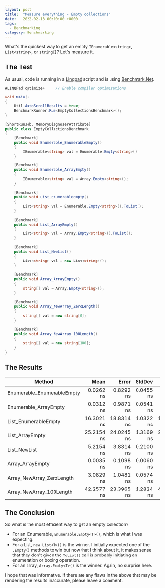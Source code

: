 ```yaml
---
layout: post
title:  "Measure everything - Empty collections"
date:   2022-02-13 00:00:00 +0000
tags:
  - Benchmarking
category: Benchmarking
---
```


What's the quickest way to get an empty `IEnumerable<string>`, `List<string>`, or `string[]`? Let's measure it.

## The Test

As usual, code is running in a [Linqpad](https://www.linqpad.net/) script and is using [Benchmark.Net](https://github.com/dotnet/BenchmarkDotNet).

```csharp
#LINQPad optimize+     // Enable compiler optimizations

void Main()
{
	Util.AutoScrollResults = true;
	BenchmarkRunner.Run<EmptyCollectionsBenchmark>();
}

[ShortRunJob, MemoryDiagnoserAttribute]
public class EmptyCollectionsBenchmark 
{
	[Benchmark]
	public void Enumerable_EnumerableEmpty()
	{
		IEnumerable<string> val = Enumerable.Empty<string>();
	}

	[Benchmark]
	public void Enumerable_ArrayEmpty()
	{
		IEnumerable<string> val = Array.Empty<string>();
	}
	
	[Benchmark]
	public void List_EnumerableEmpty()
	{
		List<string> val = Enumerable.Empty<string>().ToList();
	}

	[Benchmark]
	public void List_ArrayEmpty()
	{
		List<string> val = Array.Empty<string>().ToList();
	}

	[Benchmark]
	public void List_NewList()
	{
		List<string> val = new List<string>();
	}
	
	[Benchmark]
	public void Array_ArrayEmpty()
	{
		string[] val = Array.Empty<string>();
	}
	
	[Benchmark]
	public void Array_NewArray_ZeroLength()
	{
		string[] val = new string[0];
	}
	
	[Benchmark]
	public void Array_NewArray_100Length()
	{
		string[] val = new string[100];
	}
}
```

## The Results

|                     Method |       Mean |      Error |    StdDev |     Median |  Gen 0 | Allocated |
|--------------------------- |-----------:|-----------:|----------:|-----------:|-------:|----------:|
| Enumerable_EnumerableEmpty |  0.0262 ns |  0.8292 ns | 0.0455 ns |  0.0000 ns |      - |         - |
|      Enumerable_ArrayEmpty |  0.0312 ns |  0.9871 ns | 0.0541 ns |  0.0000 ns |      - |         - |
|       List_EnumerableEmpty | 16.3021 ns | 18.8314 ns | 1.0322 ns | 15.7586 ns | 0.0076 |      32 B |
|            List_ArrayEmpty | 25.2154 ns | 24.0245 ns | 1.3169 ns | 24.7718 ns | 0.0076 |      32 B |
|               List_NewList |  5.2154 ns |  3.8314 ns | 0.2100 ns |  5.1523 ns | 0.0076 |      32 B |
|           Array_ArrayEmpty |  0.0035 ns |  0.1098 ns | 0.0060 ns |  0.0000 ns |      - |         - |
|  Array_NewArray_ZeroLength |  3.0829 ns |  1.0481 ns | 0.0574 ns |  3.0888 ns | 0.0057 |      24 B |
|   Array_NewArray_100Length | 42.2577 ns | 23.3965 ns | 1.2824 ns | 41.6450 ns | 0.1970 |     824 B |


## The Conclusion
So what is the most efficient way to get an empty collection?

* For an IEnumerable, `Enumerable.Empty<T>()`, which is what I was expecting.
* For a List, `new List<T>()` is the winner. I initially expected one of the `.Empty()` methods to win but now that I think about it, it makes sense that they don't given the `ToList()` call is probably initiating an enumeration or boxing operation.
* For an array, `Array.Empty<T>()` is the winner. Again, no surprise here.

I hope that was informative. If there are any flaws in the above that may be rendering the results inaccurate, please leave a comment.